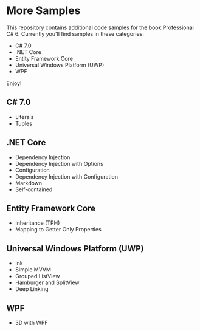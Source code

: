 # More Samples

This repository contains additional code samples for the book Professional C# 6. Currently you'll find samples in these categories:

* C# 7.0
* .NET Core
* Entity Framework Core
* Universal Windows Platform (UWP)
* WPF

Enjoy!

## C# 7.0

* Literals
* Tuples

## .NET Core

* Dependency Injection
* Dependency Injection with Options
* Configuration
* Dependency Injection with Configuration
* Markdown
* Self-contained

## Entity Framework Core

* Inheritance (TPH)
* Mapping to Getter Only Properties

## Universal Windows Platform (UWP)

* Ink
* Simple MVVM
* Grouped ListView
* Hamburger and SplitView
* Deep Linking

## WPF

* 3D with WPF
